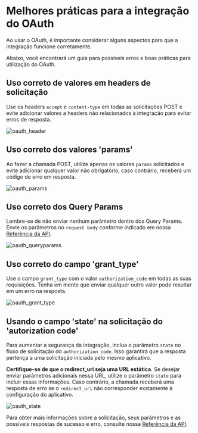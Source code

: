 # Melhores práticas para a integração do OAuth

Ao usar o OAuth, é importante considerar alguns aspectos para que a integração funcione corretamente.

Abaixo, você encontrará um guia para possíveis erros e boas práticas para utilização do OAuth.

## Uso correto de valores em headers de solicitação

Use os headers `accept` e `content-type` em todas as solicitações POST e evite adicionar valores a headers não relacionados à integração para evitar erros de resposta.

![oauth_header](oauth/oauth_header.png)

## Uso correto dos valores 'params'

Ao fazer a chamada POST, utilize apenas os valores `params` solicitados e evite adicionar qualquer valor não obrigatório, caso contrário, receberá um código de erro em resposta.

![oauth_params](oauth/oauth-1.png)


## Uso correto dos Query Params

Lembre-se de não enviar nenhum parâmetro dentro dos Query Params. Envie os parâmetros no `request body` conforme indicado em nossa [Referência da API](/developers/pt/reference/oauth/_oauth_token/post).

![oauth_queryparams](oauth/oauth_queryparams_v2.png)

## Uso correto do campo 'grant_type'

Use o campo `grant_type` com o valor `authorization_code` em todas as suas requisições. Tenha em mente que enviar qualquer outro valor pode resultar em um erro na resposta.

![oauth_grant_type](oauth/oauth_granttype_v2.png)

## Usando o campo 'state' na solicitação do 'autorization code'

Para aumentar a segurança da integração, inclua o parâmetro `state` no fluxo de solicitação do `authorization code`. Isso garantirá que a resposta pertença a uma solicitação iniciada pelo mesmo aplicativo.

**Certifique-se de que o redirect_uri seja uma URL estática**. Se desejar enviar parâmetros adicionais nessa URL, utilize o parâmetro `state` para incluir essas informações. Caso contrário, a chamada receberá uma resposta de erro se o `redirect_uri` não corresponder exatamente à configuração do aplicativo.

![oauth_state](oauth/oauth_state_v4.png)

Para obter mais informações sobre a solicitação, seus parâmetros e as possíveis respostas de sucesso e erro, consulte nossa [Referência da API](/developers/pt/reference/oauth/_oauth_token/post).